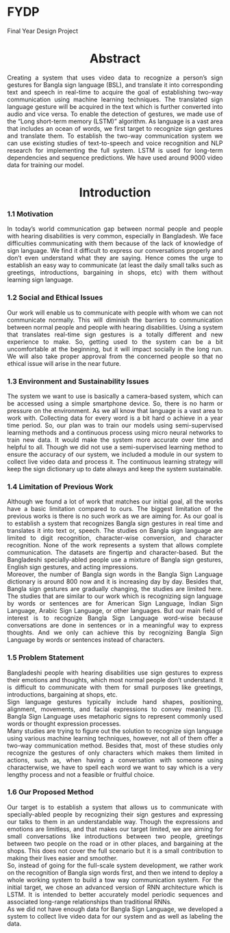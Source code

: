 # FYDP
Final Year Design Project

<h1 align="center">Abstract</h1>
<p align= "justify">
Creating a system that uses video data to recognize a person’s sign gestures for Bangla sign language (BSL), and translate it into corresponding text and speech in real-time to  acquire the goal of establishing two-way communication using machine learning techniques. The translated sign language gesture will be acquired in the text which is further converted into audio and vice versa. To enable the detection of gestures, we  made use of the “Long short-term memory (LSTM)” algorithm. As language is a vast area that includes an ocean of words, we first target to recognize sign gestures and translate them. To establish the two-way communication system we can use existing studies of text-to-speech and voice recognition and NLP research for implementing the full system. LSTM is used for long-term dependencies and sequence predictions. We have used around 9000 video data for training our model. 
</p>
<h1 align="center">Introduction</h1>
<h3 align="">1.1 Motivation</h3>
<p align= "justify">
In today’s world communication gap between normal people and people with hearing disabilities is very common, especially in Bangladesh. We face difficulties communicating with them because of the lack of knowledge of sign language. We find it difficult to express our conversations properly and don’t even understand what they are saying. Hence comes the urge to establish an easy way to communicate (at least the daily small talks such as greetings, introductions, bargaining in shops, etc) with them without learning sign language.
</p>
<h3 align="">1.2 Social and Ethical Issues</h3>
<p align= "justify">
Our work will enable us to communicate with people with whom we can not communicate normally. This will diminish the barriers to communication between normal people and people with hearing disabilities. Using a system that translates real-time sign gestures is a totally different and new experience to make. So, getting used to the system can be a bit uncomfortable at the beginning, but it will impact socially in the long run. We will also take proper approval from the concerned people so that no ethical issue will arise in the near future.
</p>
<h3 align="">1.3 Environment and Sustainability Issues</h3>
<p align= "justify">
The system we want to use is basically a camera-based system, which can be accessed using a simple smartphone device. So, there is no harm or pressure on the environment. As we all know that language is a vast area to work with. Collecting data for every word is a bit hard o achieve in a year time period. So, our plan was to train our models using semi-supervised learning methods and a continuous process using micro neural networks to train new data. It would make the system more accurate over time and helpful to all. Though we did not use a semi-supervised learning method to ensure the accuracy of our system, we included a module in our system to collect live video data and process it. The continuous learning strategy will keep the sign dictionary up to date always and keep the system sustainable. 
</p>
<h3 align="">1.4 Limitation of Previous Work</h3>
<p align= "justify">
Although we found a lot of work that matches our initial goal, all the works have a basic limitation compared to ours. The biggest limitation of the previous works is there is no such work as we are aiming for. As our goal is to establish a system that recognizes Bangla sign gestures in real time and translates it into text or, speech. The studies on Bangla sign language are limited to digit recognition, character-wise conversion, and character recognition. None of the work represents a system that allows complete communication. The datasets are fingertip and character-based. But the Bangladeshi specially-abled people use a mixture of Bangla sign gestures, English sign gestures, and acting impressions. <br>
Moreover, the number of Bangla sign words in the Bangla Sign Language dictionary is around 800 now and it is increasing day by day. Besides that, Bangla sign gestures are gradually changing, the studies are limited here. The studies that are similar to our work which is recognizing sign language by words or sentences are for American Sign Language, Indian Sign Language, Arabic Sign Language, or other languages. But our main field of interest is to recognize Bangla Sign Language word-wise because conversations are done in sentences or in a meaningful way to express thoughts. And we only can achieve this by recognizing Bangla Sign Language by words or sentences instead of characters. 
</p>
<h3 align="">1.5 Problem Statement</h3>
<p align= "justify">
Bangladeshi people with hearing disabilities use sign gestures to express their emotions and thoughts, which most normal people don’t understand. It is difficult to communicate with them for small purposes like greetings, introductions, bargaining at shops, etc. <br>
Sign language gestures typically include hand shapes, positioning, alignment, movements, and facial expressions to convey meaning [1]. Bangla Sign Language uses metaphoric signs to represent commonly used words or thought expression processes. <br>
Many studies are trying to figure out the solution to recognize sign language using various machine learning techniques, however, not all of them offer a two-way communication method. Besides that, most of these studies only recognize the gestures of only characters which makes them limited in actions, such as, when having a conversation with someone using characterwise, we have to spell each word we want to say which is a very lengthy process and not a feasible or fruitful choice. 
</p>
<h3 align="">1.6 Our Proposed Method</h3>
<p align= "justify">
Our target is to establish a system that allows us to communicate with specially-abled people by recognizing their sign gestures and expressing our talks to them in an understandable way. Though the expressions and emotions are limitless, and that makes our target limited, we are aiming for small conversations like introductions between two people, greetings between two people on the road or in other places, and bargaining at the shops. This does not cover the full scenario but it is a small contribution to making their lives easier and smoother. <br>
So, instead of going for the full-scale system development, we rather work on the recognition of Bangla sign words first, and then we intend to deploy a whole working system to build a tow way communication system. For the initial target, we chose an advanced version of RNN architecture which is LSTM. It is intended to better accurately model periodic sequences and associated long-range relationships than traditional RNNs.<br>
As we did not have enough data for Bangla Sign Language, we developed a system to collect live video data for our system and as well as labeling the data. 
</p>
